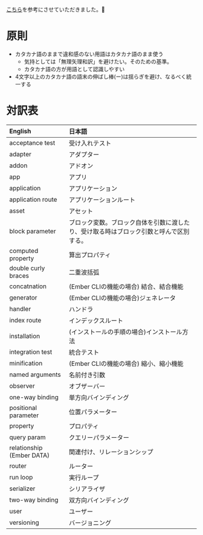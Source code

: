 [こちら](https://github.com/rust-lang-ja/the-rust-programming-language-ja/edit/master/TranslationTable.md)を参考にさせていただきました。🙇

# 原則

* カタカナ語のままで違和感のない用語はカタカナ語のまま使う
  + 気持としては「無理矢理和訳」を避けたい。そのための基準。
  + カタカナ語の方が用語として認識しやすい
* 4文字以上のカタカナ語の語末の伸ばし棒(ー)は揺らぎを避け、なるべく統一する

# 対訳表

| English                        | 日本語
|:-------------------------------|:-------------
| acceptance test                | 受け入れテスト
| adapter                        | アダプター
| addon                          | アドオン
| app                            | アプリ
| application                    | アプリケーション
| application route              | アプリケーションルート
| asset                          | アセット
| block parameter                | ブロック変数。ブロック自体を引数に渡したり、受け取る時はブロック引数と呼んで区別する。
| computed property              | 算出プロパティ
| double curly braces            | 二重波括弧
| concatnation                   | (Ember CLIの機能の場合) 結合、結合機能
| generator                      | (Ember CLIの機能の場合)ジェネレータ
| handler                        | ハンドラ
| index route                    | インデックスルート
| installation                   | (インストールの手順の場合)インストール方法
| integration test               | 統合テスト
| minification                   | (Ember CLIの機能の場合) 縮小、縮小機能
| named arguments                | 名前付き引数
| observer                       | オブザーバー
| one-way binding                | 単方向バインディング
| positional parameter           | 位置パラメーター
| property                       | プロパティ
| query param                    | クエリーパラメーター
| relationship (Ember DATA)      | 関連付け、リレーションシップ
| router                         | ルーター
| run loop                       | 実行ループ
| serializer                     | シリアライザ
| two-way binding                | 双方向バインディング
| user                           | ユーザー
| versioning                     | バージョニング
